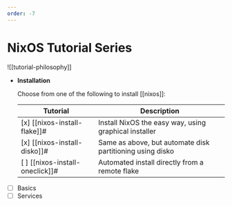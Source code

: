 ```yaml
---
order: -7
---
```


# NixOS Tutorial Series

![[tutorial-philosophy]]

- **Installation**

  Choose from one of the following to install [[nixos]]:
    
  | Tutorial | Description |
  | --- | --- |
  | [x] [[nixos-install-flake]]# | Install NixOS the easy way, using graphical installer |
  | [x] [[nixos-install-disko]]# | Same as above, but automate disk partitioning using disko |
  | [ ] [[nixos-install-oneclick]]# | Automated install directly from a remote flake |
- [ ] Basics
- [ ] Services